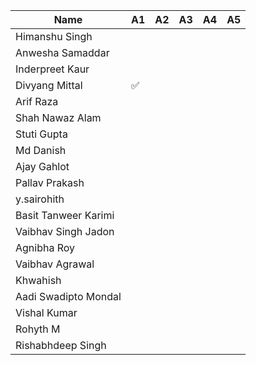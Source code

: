 

| Name | A1 | A2 | A3 | A4 | A5 |
| --- | --- | --- | --- | --- | --- | 
| Himanshu Singh | 
| Anwesha Samaddar | 
| Inderpreet Kaur | 
| Divyang Mittal | :white_check_mark: | 
| Arif Raza | 
| Shah Nawaz Alam | 
| Stuti Gupta |
| Md Danish |
| Ajay Gahlot | 
| Pallav Prakash |
| y.sairohith |
| Basit Tanweer Karimi | 
| Vaibhav Singh Jadon | 
| Agnibha Roy | 
| Vaibhav Agrawal | 
| Khwahish | 
| Aadi Swadipto Mondal | 
| Vishal Kumar | 
| Rohyth M | 
| Rishabhdeep Singh | 
